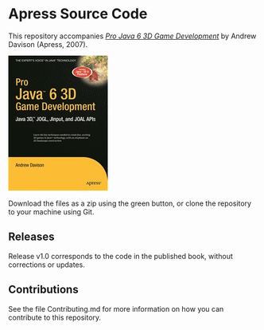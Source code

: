 # Apress Source Code

This repository accompanies [*Pro Java 6 3D Game Development*](http://www.apress.com/9781590598177) by Andrew Davison (Apress, 2007).

![Cover image](9781590598177.jpg)

Download the files as a zip using the green button, or clone the repository to your machine using Git.

## Releases

Release v1.0 corresponds to the code in the published book, without corrections or updates.

## Contributions

See the file Contributing.md for more information on how you can contribute to this repository.
